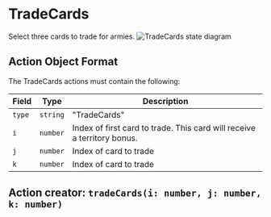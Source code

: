 

# TradeCards
Select three cards to trade for armies.
![TradeCards state diagram](actions/tradecards.svg)
  

## Action Object Format
The TradeCards actions must contain the following:

Field        | Type       | Description
------------ | ---------- | -----------
`type`     | `string` | "TradeCards"
`i` | `number` | Index of first card to trade. This card will receive a territory bonus.
`j` | `number` | Index of card to trade
`k` | `number` | Index of card to trade


## Action creator: `tradeCards(i: number, j: number, k: number)`

  
  